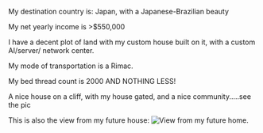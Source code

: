 My destination country is: Japan, with a Japanese-Brazilian beauty

My net yearly income is >$550,000

I have a decent plot of land with my custom house built on it, with a custom AI/server/ network center.

My mode of transportation is a Rimac.

My bed thread count is 2000 AND NOTHING LESS!

A nice house on a cliff, with my house gated, and a nice community.....see the pic

This is also the view from my future house:
![View from my future home.](/Users/hades/Documents/TheoWAF/class7/AWS/Homework/3-week/attachments/future-home-view.jpg )
